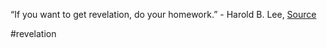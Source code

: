 “If you want to get revelation, do your homework.” - Harold B. Lee, [Source](https://www.churchofjesuschrist.org/study/general-conference/2013/04/the-power-of-the-priesthood-in-the-boy?lang=eng&id=p12#p12)

#revelation 